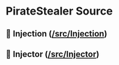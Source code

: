 # PirateStealer Source

## 🦠 Injection ([/src/Injection](https://github.com/raiderjs/PirateStealer/tree/main/src/injection))
## 💉 Injector ([/src/Injector](https://github.com/raiderjs/PirateStealer/tree/main/src/injector))
